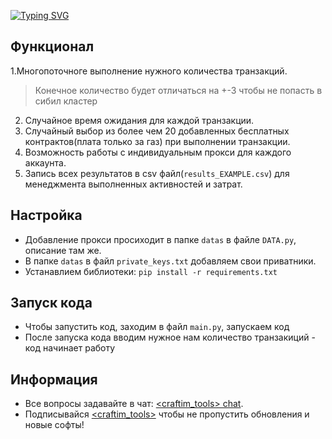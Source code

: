 [![Typing SVG](https://readme-typing-svg.herokuapp.com?color=%2336BCF7&lines=zora_soft)](https://git.io/typing-svg)

## Функционал
1.Многопоточноге выполнение нужного количества транзакций.
> Конечное количество будет отличаться на +-3 чтобы не попасть в сибил кластер
2. Случайное время ожидания для каждой транзакции.
3. Случайный выбор из более чем 20 добавленных бесплатных контрактов(плата только за газ) при выполнении транзакции.
4. Возможность работы с индивидуальным прокси для каждого аккаунта.
5. Запись всех результатов в сsv файл(`results_EXAMPLE.csv`) для менеджмента выполненных активностей и затрат.

## Настройка
- Добавление прокси просиходит в папке `datas` в файле `DATA.py`, описание там же.
- В папке `datas` в файл `private_keys.txt` добавляем свои приватники.
- Устанавлием библиотеки: `pip install -r requirements.txt`

## Запуск кода
- Чтобы запустить код, заходим в файл `main.py`, запускаем код
- После запуска кода вводим нужное нам количество транзакиций - код начинает работу

## Информация
- Все вопросы задавайте в чат: [<craftim_tools> сhat](https://t.me/craftim_tools_chat).
- Подписывайся [<craftim_tools>](https://t.me/craftim_tools) чтобы не пропустить обновления и новые софты!
